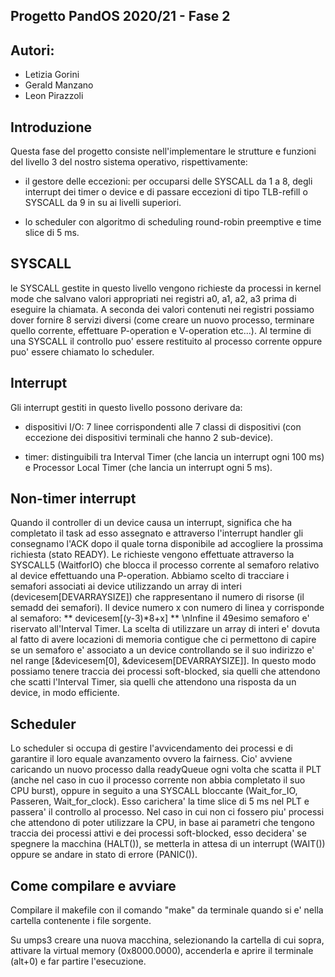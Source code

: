 ## Progetto PandOS 2020/21 - Fase 2

## Autori:

- Letizia Gorini
- Gerald Manzano
- Leon Pirazzoli

## Introduzione

Questa fase del progetto consiste nell'implementare le strutture e funzioni del livello 3 del nostro sistema operativo, rispettivamente:

- il gestore delle eccezioni: per occuparsi delle SYSCALL da 1 a 8, degli interrupt dei timer o device e di passare eccezioni di tipo TLB-refill o SYSCALL da 9 in su ai livelli superiori.

- lo scheduler con algoritmo di scheduling round-robin preemptive e time slice di 5 ms.

## SYSCALL

le SYSCALL gestite in questo livello vengono richieste da processi in kernel mode che salvano valori appropriati nei registri a0, a1, a2, a3 prima di eseguire la chiamata. 
A seconda dei valori contenuti nei registri possiamo dover fornire 8 servizi diversi (come creare un nuovo processo, terminare quello corrente, effettuare P-operation e V-operation etc...).
Al termine di una SYSCALL il controllo puo' essere restituito al processo corrente oppure puo' essere chiamato lo scheduler.

## Interrupt

Gli interrupt gestiti in questo livello possono derivare da:

- dispositivi I/O: 7 linee corrispondenti alle 7 classi di dispositivi (con eccezione dei dispositivi terminali che hanno 2 sub-device).

- timer: distinguibili tra Interval Timer (che lancia un interrupt ogni 100 ms) e Processor Local Timer (che lancia un interrupt ogni 5 ms).

## Non-timer interrupt

Quando il controller di un device causa un interrupt, significa che ha completato il task ad esso assegnato e attraverso l'interrupt handler gli consegnamo l'ACK dopo il quale torna disponibile ad accogliere la prossima richiesta (stato READY).
Le richieste vengono effettuate attraverso la SYSCALL5 (WaitforIO) che blocca il processo corrente al semaforo relativo al device effettuando una P-operation.
Abbiamo scelto di tracciare i semafori associati ai device utilizzando un array di interi (devicesem[DEVARRAYSIZE]) che rappresentano il numero di risorse (il semadd dei semafori). 
Il device numero x con numero di linea y corrisponde al semaforo:
 ** devicesem[(y-3)*8+x] **
\nInfine il 49esimo semaforo e' riservato all'Interval Timer.
La scelta di utilizzare un array di interi e' dovuta al fatto di avere locazioni di memoria contigue che ci permettono di capire se un semaforo e' associato a un device controllando se il suo indirizzo e' nel range [&devicesem[0], &devicesem[DEVARRAYSIZE]].
In questo modo possiamo tenere traccia dei processi soft-blocked, sia quelli che attendono che scatti l'Interval Timer, sia quelli che attendono una risposta da un device, in modo efficiente.

## Scheduler

Lo scheduler si occupa di gestire l'avvicendamento dei processi e di garantire il loro equale avanzamento ovvero la fairness. Cio' avviene caricando un nuovo processo dalla readyQueue ogni volta che scatta il PLT (anche nel caso in cuo il processo corrente non abbia completato il suo CPU burst), oppure in seguito a una SYSCALL bloccante (Wait_for_IO, Passeren, Wait_for_clock). Esso carichera' la time slice di 5 ms nel PLT e passera' il controllo al processo.
Nel caso in cui non ci fossero piu' processi che attendono di poter utilizzare la CPU, in base ai parametri che tengono traccia dei processi attivi e dei processi soft-blocked, esso decidera' se spegnere la macchina (HALT()), se metterla in attesa di un interrupt (WAIT()) oppure se andare in stato di errore (PANIC()).

## Come compilare e avviare

Compilare il makefile con il comando "make" da terminale quando si e' nella cartella contenente i file sorgente.

Su umps3 creare una nuova macchina, selezionando la cartella di cui sopra, attivare la virtual memory (0x8000.0000), accenderla e aprire il terminale (alt+0) e far partire l'esecuzione.
